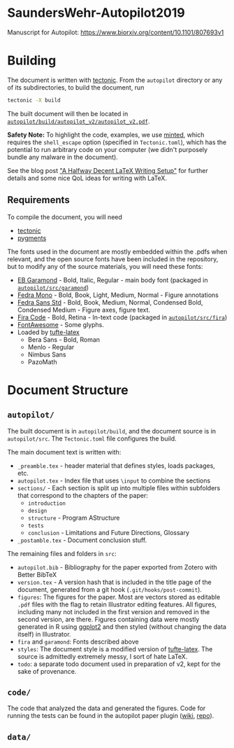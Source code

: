 # SaundersWehr-Autopilot2019
Manuscript for Autopilot: https://www.biorxiv.org/content/10.1101/807693v1

# Building

The document is written with [tectonic](https://tectonic-typesetting.github.io/book/latest/). From the `autopilot` directory or any of its subdirectories, to build the document, run 

```bash
tectonic -X build 
```

The built document will then be located in [`autopilot/build/autopilot_v2/autopilot_v2.pdf`](autopilot/build/autopilot_v2/autopilot_v2.pdf).

**Safety Note:** To highlight the code, examples, we use [minted](http://tug.ctan.org/macros/latex/contrib/minted/minted.pdf), which requires the `shell_escape` option (specified in `Tectonic.toml`), which has the potential to run arbitrary code on your computer (we didn't purposely bundle any malware in the document).

See the blog post ["A Halfway Decent LaTeX Writing Setup"](https://jon-e.net/blog/2022/04/16/a-halfway-decent-latex-setup/) for further details and some nice QoL ideas for writing with LaTeX.

## Requirements

To compile the document, you will need

* [tectonic](https://tectonic-typesetting.github.io/book/latest/)
* [pygments](https://pygments.org/)

The fonts used in the document are mostly embedded within the .pdfs when relevant, and the open source fonts have been included in the repository, but to modify any of the source materials, you will need these fonts:

* [EB Garamond](http://www.georgduffner.at/ebgaramond/) - Bold, Italic, Regular - main body font (packaged in [`autopilot/src/garamond`](autopilot/src/garamond))
* [Fedra Mono](https://www.typotheque.com/fonts/fedra_mono) - Bold, Book, Light, Medium, Normal - Figure annotations
* [Fedra Sans Std](https://www.typotheque.com/fonts/fedra_sans) - Bold, Book, Medium, Normal, Condensed Bold, Condensed Medium - Figure axes, figure text.
* [Fira Code](https://github.com/tonsky/FiraCode) - Bold, Retina - In-text code (packaged in [`autopilot/src/fira`](autopilot/src/fira))
* [FontAwesome](https://ctan.org/pkg/fontawesome5) - Some glyphs.
* Loaded by [tufte-latex](https://github.com/Tufte-LaTeX/tufte-latex)
	* Bera Sans - Bold, Roman
	* Menlo - Regular
	* Nimbus Sans
	* PazoMath


# Document Structure

## `autopilot/`

The built document is in `autopilot/build`, and the document source is in `autopilot/src`. The `Tectonic.toml` file configures the build.

The main document text is written with:

* `_preamble.tex` - header material that defines styles, loads packages, etc.
* `autopilot.tex` - Index file that uses `\input` to combine the sections
* `sections/` - Each section is split up into multiple files within subfolders that correspond to the chapters of the paper:
	* `introduction`
	* `design`
	* `structure` - Program AStructure
	* `tests`
	* `conclusion` - Limitations and Future Directions, Glossary
* `_postamble.tex` - Document conclusion stuff.

The remaining files and folders in `src`:

* `autopilot.bib` - Bibliography for the paper exported from Zotero with Better BibTeX
* `version.tex` - A version hash that is included in the title page of the document, generated from a git hook (`.git/hooks/post-commit`).
* `figures`: The figures for the paper. Most are vectors stored as editable `.pdf` files with the flag to retain Illustrator editing features. All figures, including many not included in the first version and removed in the second version, are there. Figures containing data were mostly generated in R using [ggplot2](https://ggplot2.tidyverse.org/) and then styled (without changing the data itself) in Illustrator.
* `fira` and `garamond`: Fonts described above
* `styles`: The document style is a modified version of [tufte-latex](https://github.com/Tufte-LaTeX/tufte-latex). The source is admittedly extremely messy, I sort of hate LaTeX.
* `todo`: a separate todo document used in preparation of v2, kept for the sake of provenance.


## `code/`

The code that analyzed the data and generated the figures. Code for running the tests can be found in the autopilot paper plugin ([wiki](https://wiki.auto-pi-lot.com/index.php/Plugin:Autopilot_Paper), [repo](https://github.com/auto-pi-lot/plugin-paper)).

## `data/`


